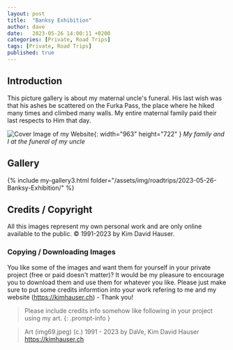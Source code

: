 ```yaml
---
layout: post
title:  "Banksy Exhibition"
author: dave
date:   2023-05-26 14:00:11 +0200
categories: [Private, Road Trips]
tags: [Private, Road Trips]
published: true
---
```


## Introduction
This picture gallery is about my maternal uncle's funeral. His last wish was that his ashes be scattered on the Furka Pass, the place where he hiked many times and climbed many walls. My entire maternal family paid their last respects to Him that day.


![Cover Image of my Website](../../assets/img/roadtrips/2023-05-26-Banksy-Exhibition/20230526_150928.jpg){: width="963" height="722" }
_My family and I at the funeral of my uncle_

## Gallery
{% include my-gallery3.html folder="/assets/img/roadtrips/2023-05-26-Banksy-Exhibition/" %}

## Credits / Copyright
All this images represent my own personal work and are only online available to the public. &copy; 1991-2023 by Kim David Hauser.

### Copying / Downloading Images
You like some of the images and want them for yourself in your private project (free or paid doesn't matter)? It would be my pleasure to encourage you to download them and use them for whatever you like. Please just make sure to put some credits informtion into your work refering to me and my website (<https://kimhauser.ch>) - Thank you!

> Please include credits info somehow like following in your project using my art.
{: .prompt-info }


> Art (img69.jpeg) (c.) 1991 - 2023 by DaVe, Kim David Hauser <https://kimhauser.ch>